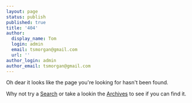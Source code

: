 ```yaml
---
layout: page
status: publish
published: true
title: '404'
author:
  display_name: Tom
  login: admin
  email: tsmorgan@gmail.com
  url: ''
author_login: admin
author_email: tsmorgan@gmail.com
---
```

<p>Oh dear it looks like the page you're looking for hasn't been found.</p>
<p>Why not try a <a href="https://www.google.co.uk/?q=site:ghijklmno.net">Search</a> or take a lookin the 
<a href="/archive/">Archives</a> to see if you can find it.</p>